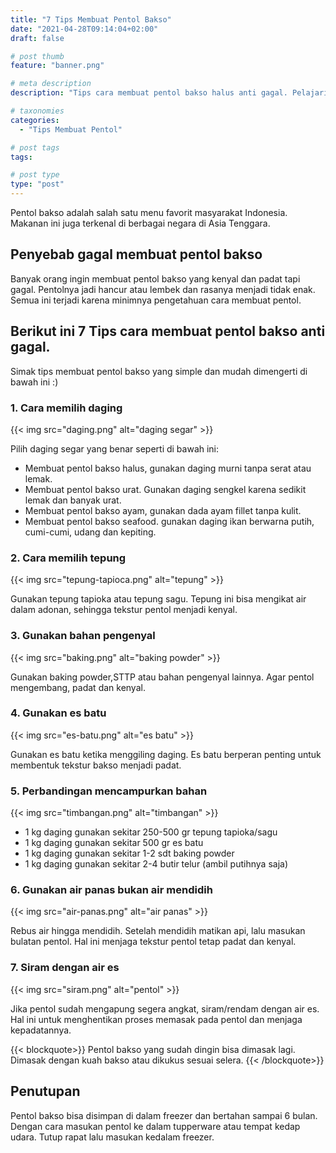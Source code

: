 ```yaml
---
title: "7 Tips Membuat Pentol Bakso"
date: "2021-04-28T09:14:04+02:00"
draft: false

# post thumb
feature: "banner.png"

# meta description
description: "Tips cara membuat pentol bakso halus anti gagal. Pelajari selengkapnya disini."

# taxonomies
categories:
  - "Tips Membuat Pentol"

# post tags
tags:

# post type
type: "post"
---
```


Pentol bakso adalah salah satu menu favorit masyarakat Indonesia. Makanan ini juga terkenal di berbagai negara di Asia Tenggara.

## Penyebab gagal membuat pentol bakso

Banyak orang ingin membuat pentol bakso yang kenyal dan padat tapi gagal. Pentolnya jadi hancur atau lembek dan rasanya menjadi tidak enak. Semua ini terjadi karena minimnya pengetahuan cara membuat pentol.

## Berikut ini 7 Tips cara membuat pentol bakso anti gagal.

Simak tips membuat pentol bakso yang simple dan mudah dimengerti di bawah ini :)

### 1. Cara memilih daging

{{< img src="daging.png" alt="daging segar" >}}

Pilih daging segar yang benar seperti di bawah ini:

-   Membuat pentol bakso halus, gunakan daging murni tanpa serat atau lemak.
-   Membuat pentol bakso urat. Gunakan daging sengkel karena sedikit lemak dan banyak urat.
-   Membuat pentol bakso ayam, gunakan dada ayam fillet tanpa kulit.
-   Membuat pentol bakso seafood. gunakan daging ikan berwarna putih, cumi-cumi, udang dan kepiting.

### 2. Cara memilih tepung

{{< img src="tepung-tapioca.png" alt="tepung" >}}

Gunakan tepung tapioka atau tepung sagu. Tepung ini bisa mengikat air dalam adonan, sehingga tekstur pentol menjadi kenyal.

### 3. Gunakan bahan pengenyal

{{< img src="baking.png" alt="baking powder" >}}

Gunakan baking powder,STTP atau bahan pengenyal lainnya. Agar pentol mengembang, padat dan kenyal.

### 4. Gunakan es batu

{{< img src="es-batu.png" alt="es batu" >}}

Gunakan es batu ketika menggiling daging. Es batu berperan penting untuk membentuk tekstur bakso menjadi padat.

### 5. Perbandingan mencampurkan bahan

{{< img src="timbangan.png" alt="timbangan" >}}

-   1 kg daging gunakan sekitar 250-500 gr tepung tapioka/sagu
-   1 kg daging gunakan sekitar 500 gr es batu
-   1 kg daging gunakan sekitar 1-2 sdt baking powder
-   1 kg daging gunakan sekitar 2-4 butir telur (ambil putihnya saja)

### 6. Gunakan air panas bukan air mendidih

{{< img src="air-panas.png" alt="air panas" >}}

Rebus air hingga mendidih. Setelah mendidih matikan api, lalu masukan bulatan pentol. Hal ini menjaga tekstur pentol tetap padat dan kenyal.

### 7. Siram dengan air es

{{< img src="siram.png" alt="pentol" >}}

Jika pentol sudah mengapung segera angkat, siram/rendam dengan air es. Hal ini untuk menghentikan proses memasak pada pentol dan menjaga kepadatannya.

{{< blockquote>}}
Pentol bakso yang sudah dingin bisa dimasak lagi. Dimasak dengan kuah bakso atau dikukus sesuai selera.
{{< /blockquote>}}

## Penutupan

Pentol bakso bisa disimpan di dalam freezer dan bertahan sampai 6 bulan. Dengan cara masukan pentol ke dalam tupperware atau tempat kedap udara. Tutup rapat lalu masukan kedalam freezer.